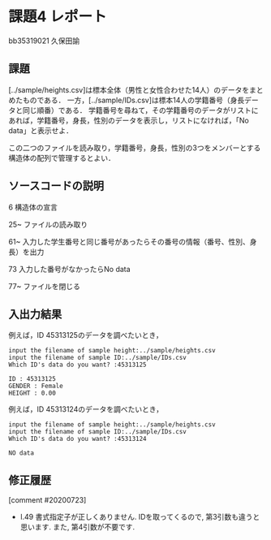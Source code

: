 # 課題4 レポート

bb35319021 久保田諭

## 課題

[../sample/heights.csv]は標本全体（男性と女性合わせた14人）のデータをまとめたものである．
一方，[../sample/IDs.csv]は標本14人の学籍番号（身長データと同じ順番）である．
学籍番号を尋ねて，その学籍番号のデータがリストにあれば，学籍番号，身長，性別のデータを表示し，リストになければ，「No data」と表示せよ．

この二つのファイルを読み取り，学籍番号，身長，性別の3つをメンバーとする構造体の配列で管理するとよい．

## ソースコードの説明

6 構造体の宣言

25~ ファイルの読み取り

61~ 入力した学生番号と同じ番号があったらその番号の情報（番号、性別、身長）を出力

73 入力した番号がなかったらNo data

77~ ファイルを閉じる

## 入出力結果

例えば，ID 45313125のデータを調べたいとき，

```
input the filename of sample height:../sample/heights.csv
input the filename of sample ID:../sample/IDs.csv
Which ID's data do you want? :45313125

ID : 45313125
GENDER : Female
HEIGHT : 0.00
```

例えば，ID 45313124のデータを調べたいとき，

```
input the filename of sample height:../sample/heights.csv
input the filename of sample ID:../sample/IDs.csv
Which ID's data do you want? :45313124

NO data
```

## 修正履歴
[comment #20200723]
- l.49 書式指定子が正しくありません. IDを取ってくるので, 第3引数も違うと思います. 
また, 第4引数が不要です. 

